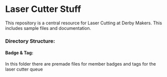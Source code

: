 Laser Cutter Stuff
==========
This repository is a central resource for Laser Cutting at Derby Makers. This includes sample files and documentation.

### Directory Structure:

#### Badge & Tag:
In this folder there are premade files for member badges and tags for the laser cutter queue

